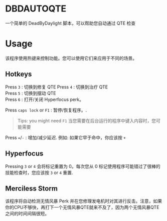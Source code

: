 # DBDAUTOQTE
一个简单的 DeadByDaylight 脚本，可以帮助您自动通过 QTE 检查 

# Usage
该程序使用热键来控制功能。您可以使用它们来应用于不同的场景。

## Hotkeys
Press `3` : 切换到修复 QTE
Press `4` : 切换到治疗 QTE  
Press `5` : 切换到摆动 QTE  
Press `6` : 打开/关闭 Hyperfocus perk。 

Press `caps lock` or `F1` : 暂停/恢复程序。.   
> Tips: you might need `F1` 当您需要在后台运行的程序中键入内容时，您可能需要   

Press `=`/`-` : 增加/减少延迟. 例如: 如果它早于命中，你应该按 `+`  

## Hyperfocus
Pressing `3` or `4` 会将标记重置为 0。每次您从 0 标记使用程序可能错过了很棒的技能检查时，您应该按 `3` or `4` 重置.  


## Merciless Storm  
该程序将自动检测无情风暴 Perk 并在您修理发电机时对其进行反击。注意，如果你的CPU不够快，再打下一个无情风暴QTE就来不及了，因为两个无情风暴QTE之间的时间间隔很短。
